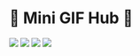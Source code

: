 
  <h1>🎉 Mini GIF Hub 🎉</h1>
  <div class="gif-grid">
    <img src="https://media.giphy.com/media/3o7aD2saalBwwftBIY/giphy.gif">
    <img src="https://media.giphy.com/media/ICOgUNjpvO0PC/giphy.gif">
    <img src="https://media.giphy.com/media/l0HlHJGHeFKK6gYJ6/giphy.gif">
    <img src="https://media.giphy.com/media/xT0xeJpnrWC4XWblEk/giphy.gif">
  </div>
</body>
</html>
